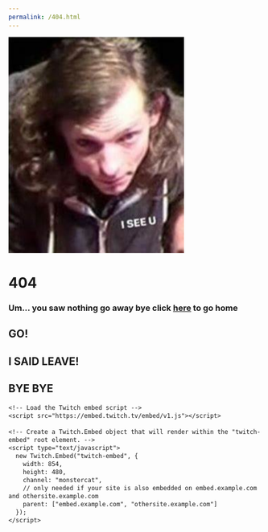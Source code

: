 ```yaml
---
permalink: /404.html
---
```


![I Know You Hear Me, this is a 404 page, sad face...](watching.png)
# 404
### Um... you saw nothing go away bye click [here](home) to go home
## GO!
## I SAID LEAVE! 
## BYE BYE
<html>
  <body>
    <!-- Add a placeholder for the Twitch embed -->
    <div id="twitch-embed"></div>

    <!-- Load the Twitch embed script -->
    <script src="https://embed.twitch.tv/embed/v1.js"></script>

    <!-- Create a Twitch.Embed object that will render within the "twitch-embed" root element. -->
    <script type="text/javascript">
      new Twitch.Embed("twitch-embed", {
        width: 854,
        height: 480,
        channel: "monstercat",
        // only needed if your site is also embedded on embed.example.com and othersite.example.com 
        parent: ["embed.example.com", "othersite.example.com"]
      });
    </script>
  </body>
</html>
